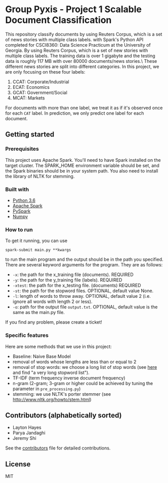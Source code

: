 # Group Pyxis - Project 1 Scalable Document Classification
This repository classify documents by using Reuters Corpus, which is a set of news stories with multiple class labels. with Spark's Python API completed for CSCI8360: Data Science Practicum at the University of Georgia. By using Reuters Corpus, which is a set of new stories with multiple class labels. The training data is over 1 gigabyte and the testing data is roughly 117 MB with over 80000 documents/news stories.\\
These different news stories are split into different categories. In this project, we are only focusing on these four labels:
1. CCAT: Corporate/Industrial
2. ECAT: Economics
3. GCAT: Government/Social
4. MCAT: Markets

For documents with more than one label, we treat it as if it's observed once for each `CAT` label. In prediction, we only predict one label for each document.

## Getting started
### Prerequisites

This project uses Apache Spark. You'll need to have Spark installed on the target cluster. The SPARK_HOME environment variable should be set, and the Spark binaries should be in your system path. You also need to install the library of NLTK for stemming.

### Built with

- [Python 3.6](https://www.python.org/)
- [Apache Spark](https://spark.apache.org/)
- [PySpark](https://spark.apache.org/docs/0.9.0/python-programming-guide.html/)
- [Numpy](https://docs.scipy.org/doc/numpy-1.13.0/)

### How to run
To get it running, you can use
```
spark-submit main.py **kwargs
```
to run the main program and the output should be in the path you specified.
There are several keyword arguments for the program. They are as follows:
- `-x`: the path for the x_training file (documents). REQUIRED
- `-y`: the path for the y_training file (labels). REQUIRED
- `-xtest`: the path for the x_testing file. (documents) REQUIRED
- `-st`: the path for the stopword files. OPTIONAL, default value None.
- `-l`: length of words to throw away. OPTIONAL, default value 2 (i.e. ignore all words with length 2 or less).
- `-o`: path for the output file `output.txt`. OPTIONAL, default value is the same as the main.py file.

If you find any problem, please create a ticket!
### Specific features
Here are some methods that we use in this project:
- Baseline: Naive Base Model
- removal of words whose lengths are less than or equal to 2
- removal of stop words: we choose a long list of stop words (see [here](https://www.ranks.nl/stopwords) and find "a very long stopword list").
- TF-IDF (term frequency inverse document frequency)
- n-gram (2-gram; 3-gram or higher could be achieved by tuning the parameter in `pre_processing.py`)
- stemming: we use NLTK's porter stemmer (see http://www.nltk.org/howto/stem.html)

## Contributors (alphabetically sorted)
- Layton Hayes
- Parya Jandaghi
- Jeremy Shi

See the [contributors](./CONTRIBUTORS.md) file for detailed contributions.

## License
MIT
